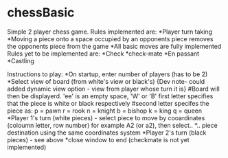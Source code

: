 # chessBasic
Simple 2 player chess game.
Rules implemented are:
*Player turn taking
*Moving a piece onto a space occupied by an opponents piece removes the opponents piece from the game
*All basic moves are fully implemented
Rules yet to be implemented are:
*Check
*check-mate
*En passant
*Castling

Instructions to play:
*On startup, enter number of players (has to be 2)
*Select view of board (from white's view or black's) {Dev note- could added dynamic view option - view from player whose turn it is}
#Board will then be displayerd. 'ee' is an empty space, 'W' or 'B' first letter specifies that the piece is white or black respectively
#second letter specifes the piece as:
    p = pawn
    r = rook
    n = knight
    b = bishop
    k = king
    q = queen
*Player 1's turn (white pieces) - select piece to move by cooardinates (coloumn letter, row number) for example A2 (or a2), then select..
*.. piece destination using the same coordinates system
*Player 2's turn (black pieces) - see above
*close window to end (checkmate is not yet implemented)